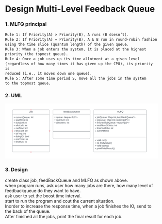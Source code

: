 # Design Multi-Level Feedback Queue

### 1.  MLFQ principal
```
Rule 1: If Priority(A) > Priority(B), A runs (B doesn’t).
Rule 2: If Priority(A) = Priority(B), A & B run in round-robin fashion using the time slice (quantum length) of the given queue.
Rule 3: When a job enters the system, it is placed at the highest
priority (the topmost queue).
Rule 4: Once a job uses up its time allotment at a given level (regardless of how many times it has given up the CPU), its priority is
reduced (i.e., it moves down one queue).
Rule 5: After some time period S, move all the jobs in the system
to the topmost queue.
```  

### 2. UML
![uml](https://github.com/huaxing-w/cs5600-computer-system/blob/MLFQ/mlfq.png)


### 3. Design
create class job, feedBackQueue and MLFQ as shown above.  
when program runs, ask user how many jobs are there, how many level of feedbackqueue do they want to have.  
ask user to set the boost time interval.  
start to run the program and cout the current situation.  
Inorder to increase the response time, when a job finishes the IO, send to the back of the queue.  
After finished all the jobs, print the final result for each job.  











